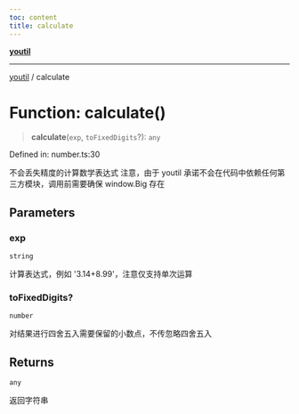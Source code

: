```yaml
---
toc: content
title: calculate
---
```

[**youtil**](../README.md)

***

[youtil](../globals.md) / calculate

# Function: calculate()

> **calculate**(`exp`, `toFixedDigits`?): `any`

Defined in: number.ts:30

不会丢失精度的计算数学表达式
注意，由于 youtil 承诺不会在代码中依赖任何第三方模块，调用前需要确保 window.Big 存在

## Parameters

### exp

`string`

计算表达式，例如 '3.14+8.99'，注意仅支持单次运算

### toFixedDigits?

`number`

对结果进行四舍五入需要保留的小数点，不传忽略四舍五入

## Returns

`any`

返回字符串
